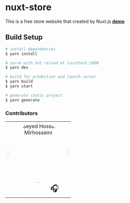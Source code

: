 # nuxt-store
This is a free store website that created by Nuxt.js __[demo](https://store.hossein.dev)__

## Build Setup

```bash
# install dependencies
$ yarn install

# serve with hot reload at localhost:3000
$ yarn dev

# build for production and launch server
$ yarn build
$ yarn start

# generate static project
$ yarn generate
```

### Contributors

<table> 
    <tr>
        <td align="center">
          <img
            style="border-radius: 10rem"
            src="https://avatars.githubusercontent.com/u/45797836?v=4" width="190px;"
            alt="Seyed Hossein Mirhosseini"/>
          <br/>
          <sub>
            <strong style="color: #fff;font-size: 25px">Hossein</strong>
          </sub></a>
          <g-emoji class="g-emoji" style="font-size: 25px" alias="headphones" fallback-src="https://github.githubassets.com/images/icons/emoji/unicode/1f3a7.png">🎧</g-emoji>
        </td>
    </tr>
</table>
